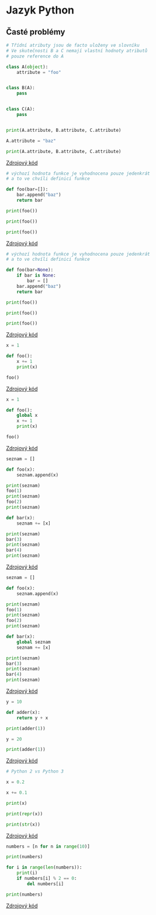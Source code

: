 # Jazyk Python

## Časté problémy

```python
# Třídní atributy jsou de facto uloženy ve slovníku
# Ve skutečnosti B a C nemají vlastní hodnoty atributů
# pouze reference do A

class A(object):
    attribute = "foo"


class B(A):
    pass


class C(A):
    pass


print(A.attribute, B.attribute, C.attribute)

A.attribute = "baz"

print(A.attribute, B.attribute, C.attribute)
```

[Zdrojový kód](https://github.com/tisnik/python-programming-courses/blob/master/Python2/examples/pitfalls/classes.py)

```python
# výchozí hodnota funkce je vyhodnocena pouze jedenkrát
# a to ve chvíli definici funkce

def foo(bar=[]):
    bar.append("baz")
    return bar

print(foo())

print(foo())

print(foo())
```

[Zdrojový kód](https://github.com/tisnik/python-programming-courses/blob/master/Python2/examples/pitfalls/default_argument_1.py)

```python
# výchozí hodnota funkce je vyhodnocena pouze jedenkrát
# a to ve chvíli definici funkce

def foo(bar=None):
    if bar is None:
        bar = []
    bar.append("baz")
    return bar

print(foo())

print(foo())

print(foo())
```

[Zdrojový kód](https://github.com/tisnik/python-programming-courses/blob/master/Python2/examples/pitfalls/default_argument_2.py)

```python
x = 1

def foo():
    x += 1
    print(x)

foo()
```

[Zdrojový kód](https://github.com/tisnik/python-programming-courses/blob/master/Python2/examples/pitfalls/scoping1.py)

```python
x = 1

def foo():
    global x
    x += 1
    print(x)

foo()
```

[Zdrojový kód](https://github.com/tisnik/python-programming-courses/blob/master/Python2/examples/pitfalls/scoping2.py)

```python
seznam = []

def foo(x):
    seznam.append(x)

print(seznam)
foo(1)
print(seznam)
foo(2)
print(seznam)

def bar(x):
    seznam += [x]

print(seznam)
bar(3)
print(seznam)
bar(4)
print(seznam)
```

[Zdrojový kód](https://github.com/tisnik/python-programming-courses/blob/master/Python2/examples/pitfalls/scoping3.py)

```python
seznam = []

def foo(x):
    seznam.append(x)

print(seznam)
foo(1)
print(seznam)
foo(2)
print(seznam)

def bar(x):
    global seznam
    seznam += [x]

print(seznam)
bar(3)
print(seznam)
bar(4)
print(seznam)
```

[Zdrojový kód](https://github.com/tisnik/python-programming-courses/blob/master/Python2/examples/pitfalls/scoping4.py)

```python
y = 10

def adder(x):
    return y + x

print(adder(1))

y = 20

print(adder(1))
```

[Zdrojový kód](https://github.com/tisnik/python-programming-courses/blob/master/Python2/examples/pitfalls/closures.py)

```python
# Python 2 vs Python 3

x = 0.2

x += 0.1

print(x)

print(repr(x))

print(str(x))
```

[Zdrojový kód](https://github.com/tisnik/python-programming-courses/blob/master/Python2/examples/pitfalls/floats.py)

```python
numbers = [n for n in range(10)]

print(numbers)

for i in range(len(numbers)):
    print(i)
    if numbers[i] % 2 == 0:
        del numbers[i]

print(numbers)
```

[Zdrojový kód](https://github.com/tisnik/python-programming-courses/blob/master/Python2/examples/pitfalls/mutating_list.py)
